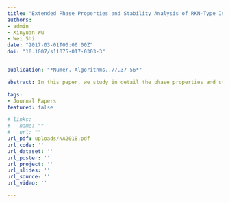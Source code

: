 ```yaml
---
title: "Extended Phase Properties and Stability Analysis of RKN-Type Integrators for Solving General Oscillatory Second-Order Initial Value Problems"
authors:
- admin
- Xinyuan Wu
- Wei Shi
date: "2017-03-01T00:00:00Z"
doi: "10.1007/s11075-017-0303-3"


publication: "*Numer. Algorithms.,77,37-56*"

abstract: In this paper, we study in detail the phase properties and stability of numerical methods for general oscillatory second-order initial value problems whose right-hand side functions depend on both the position {{< math >}}$y${{< math >}} and velocity {{< math >}}$y^{\prime}${{< math >}}. In order to analyze comprehensively the numerical stability of integrators for oscillatory systems, we introduce a novel linear test model {{< math >}}$y^{\prime \prime}(t)+\omega^2 y(t)+\mu y^{\prime}(t)=0${{< math >}} with {{< math >}}$\mu<2 \omega${{< math >}}. Based on the new model, further discussions and analysis on the phase properties and stability of numerical methods are presented for general oscillatory problems. We give the new definitions of dispersion and dissipation which can be viewed as an essential extension of the traditional ones based on the linear test model {{< math >}}$y^{\prime \prime}(t)+\omega^2 y(t)=0${{< math >}}. The numerical experiments are carried out, and the numerical results show that the analysis of phase properties and stability presented in this paper is more suitable for the numerical methods when they are applied to the general oscillatory second-order initial value problem involving both the position and velocity.

tags:
- Journal Papers
featured: false

# links:
# - name: ""
#   url: ""
url_pdf: uploads/NA2018.pdf
url_code: ''
url_dataset: ''
url_poster: ''
url_project: ''
url_slides: ''
url_source: ''
url_video: ''

---
```



